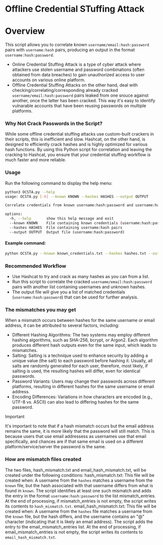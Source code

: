 # Offline Credential STuffing Attack

# Overview
This script allows you to correlate known `username/email:hash:password` pairs with `username:hash` pairs, producing an output in the format `username:hash:password`.
- Online Credential Stuffing Attack is a type of cyber attack where attackers use stolen username and password combinations (often obtained from data breaches) to gain unauthorized access to user accounts on various online platform.
- Offline Credential Stuffing Attacks on the other hand, deal with checking/correlating/corresponding already cracked `username/email:hash:password` pairs leaked from one srouce against another, once the latter has been cracked.
This way it's easy to identify vulnarable accounts that have been reusing passwords on multiple platforms.

### Why Not Crack Passwords in the Script?
While some offline credential stuffing attacks use custom-built crackers in their scripts, this is inefficient and slow. Hashcat, on the other hand, is designed to efficiently crack hashes and is highly optimized for various hash functions. By using this Python script for correlation and leaving the cracking to Hashcat, you ensure that your credential stuffing workflow is much faster and more reliable.

### Usage
Run the following command to display the help menu:
```bash
python3 OCSTA.py --help
usage: OCSTA.py [-h] --known KNOWN --hashes HASHES --output OUTPUT

Correlate credentials from known username:hash:password and username:hash

options:
  -h, --help       show this help message and exit
  --known KNOWN    File containing known credentials (username:hash:password)
  --hashes HASHES  File containing username:hash pairs
  --output OUTPUT  Output file (username:hash:password)
```

#### Example command:
```bash
python OCSTA.py --known known_credentials.txt --hashes hashes.txt --output correlated_credentials.txt
```

### Recommended Workflow
- Use Hashcat to try and crack as many hashes as you can from a list.
- Run this script to correlate the cracked `username/email:hash:password` pairs with another list containing usernames and unknown hashes.
- The output file will give you a list of matched credentials (`username:hash:password`) that can be used for further analysis.

### The mismatches you may get
When a mismatch occurs between hashes for the same username or email address, it can be attributed to several factors, including:
- Different Hashing Algorithms: The two systems may employ different hashing algorithms, such as SHA-256, bcrypt, or Argon2. Each algorithm produces different hash outputs even for the same input, which leads to mismatches.
- Salting: Salting is a technique used to enhance security by adding a unique value (the salt) to each password before hashing it. Usually, all salts are randomly generated for each user, therefore, most likely, if salting is used, the resulting hashes will differ, even for identical passwords.
- Password Variants: Users may change their passwords across different platforms, resulting in different hashes for the same username or email address.
- Encoding Differences: Variations in how characters are encoded (e.g., UTF-8 vs. ASCII) can also lead to differing hashes for the same password.

> [!important]
> It's important to note that if a hash mismatch occurs but the email address remains the same, it is more likely that the password will still match.
> This is because users that use email addressess as usernames use that email specifically, and chances are if that same email is used on a different platform/service/server the password is the same.

### How are mismatch files created
The two files, hash_mismatch.txt and email_hash_mismatch.txt, will be created under the following conditions:
    hash_mismatch.txt:
        This file will be created when:
            A username from the `hashes` matches a username from the `known` file, but the hash associated with that username differs from what is found in `known`.
            The script identifies at least one such mismatch and adds the entry in the format `username:hash:password` to the list mismatch_entries.
            At the end of processing, if mismatch_entries is not empty, the script writes its contents to `hash_mismatch.txt`.
    email_hash_mismatch.txt:
        This file will be created when:
            A username from the `hashes` file matches a username from the `known` file, but the hash differs, and the username contains an "@" character (indicating that it is likely an email address).
            The script adds the entry to the email_mismatch_entries list.
            At the end of processing, if email_mismatch_entries is not empty, the script writes its contents to `email_hash_mismatch.txt`.
